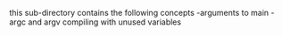 this sub-directory contains the following concepts
-arguments to main
-argc and argv
compiling with unused variables
